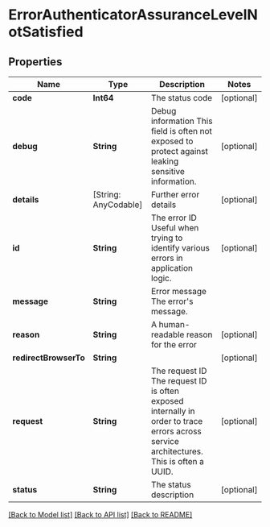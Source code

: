 # ErrorAuthenticatorAssuranceLevelNotSatisfied

## Properties
Name | Type | Description | Notes
------------ | ------------- | ------------- | -------------
**code** | **Int64** | The status code | [optional] 
**debug** | **String** | Debug information  This field is often not exposed to protect against leaking sensitive information. | [optional] 
**details** | [String: AnyCodable] | Further error details | [optional] 
**id** | **String** | The error ID  Useful when trying to identify various errors in application logic. | [optional] 
**message** | **String** | Error message  The error&#39;s message. | 
**reason** | **String** | A human-readable reason for the error | [optional] 
**redirectBrowserTo** | **String** |  | [optional] 
**request** | **String** | The request ID  The request ID is often exposed internally in order to trace errors across service architectures. This is often a UUID. | [optional] 
**status** | **String** | The status description | [optional] 

[[Back to Model list]](../README.md#documentation-for-models) [[Back to API list]](../README.md#documentation-for-api-endpoints) [[Back to README]](../README.md)


